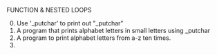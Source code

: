 FUNCTION & NESTED LOOPS

0. Use '_putchar' to print out "_putchar"
1. A program that prints alphabet letters in small letters using _putchar
2. A program to print alphabet letters from a-z ten times.
3. 
